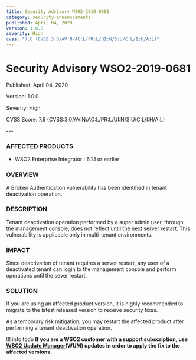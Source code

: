 ```yaml
---
title: Security Advisory WSO2-2019-0681
category: security-announcements
published: April 04, 2020
version: 1.0.0
severity: High
cvss: "7.6 (CVSS:3.0/AV:N/AC:L/PR:L/UI:N/S:U/C:L/I:H/A:L)"
---
```


# Security Advisory WSO2-2019-0681

<p class="doc-info">Published: April 04, 2020</p>
<p class="doc-info">Version: 1.0.0</p>
<p class="doc-info">Severity: High</p>
<p class="doc-info">CVSS Score: 7.6 (CVSS:3.0/AV:N/AC:L/PR:L/UI:N/S:U/C:L/I:H/A:L)</p>
---

### AFFECTED PRODUCTS
* WSO2 Enterprise Integrator : 6.1.1 or earlier


### OVERVIEW
A Broken Authentication vulnerability has been identified in tenant deactivation operation.


### DESCRIPTION
Tenant deactivation operation performed by a super admin user, through the management console, does not reflect until the next server restart. This vulnerability is applicable only in multi-tenant environments.


### IMPACT
Since deactivation of tenant requires a server restart, any user of a deactivated tenant can login to the management console and perform operations until the sever restart.


### SOLUTION
If you are using an affected product version, it is highly recommended to migrate to the latest released version to receive security fixes.

As a temporary risk mitigation, you may restart the affected product after performing a tenant deactivation operation.


!!! info todo
    **If you are a WSO2 customer with a support subscription, use [WSO2 Update Manager](https://wso2.com/updates/wum)(WUM) updates in order to apply the fix to the affected versions.**
